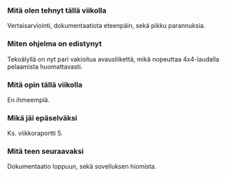 ### Mitä olen tehnyt tällä viikolla

Vertaisarviointi, dokumentaatiota eteenpäin, sekä pikku parannuksia.

### Miten ohjelma on edistynyt

Tekoälyllä on nyt pari vakioitua avausliikettä, mikä nopeuttaa 4x4-laudalla pelaamista huomattavasti.

### Mitä opin tällä viikolla

En ihmeempiä.

### Mikä jäi epäselväksi

Ks. viikkoraportti 5.

### Mitä teen seuraavaksi

Dokumentaatio loppuun, sekä sovelluksen hiomista.